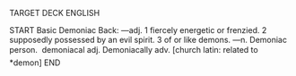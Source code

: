 TARGET DECK
ENGLISH

START
Basic
Demoniac
Back: —adj. 1 fiercely energetic or frenzied. 2 supposedly possessed by an evil spirit. 3 of or like demons. —n. Demoniac person.  demoniacal adj. Demoniacally adv. [church latin: related to *demon]
END
